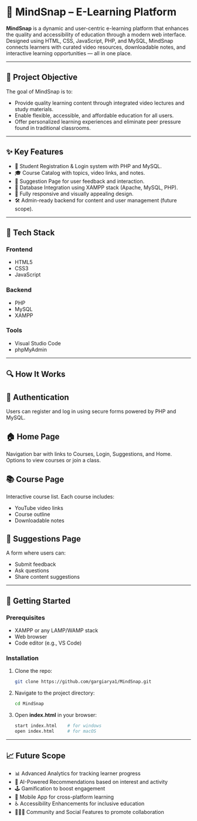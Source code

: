 # 🧠 MindSnap – E-Learning Platform

**MindSnap** is a dynamic and user-centric e-learning platform that enhances the quality and accessibility of education through a modern web interface. Designed using HTML, CSS, JavaScript, PHP, and MySQL, MindSnap connects learners with curated video resources, downloadable notes, and interactive learning opportunities — all in one place.

---

## 📌 Project Objective

The goal of MindSnap is to:

- Provide quality learning content through integrated video lectures and study materials.
- Enable flexible, accessible, and affordable education for all users.
- Offer personalized learning experiences and eliminate peer pressure found in traditional classrooms.

---

## ✨ Key Features

- 📝 Student Registration & Login system with PHP and MySQL.
- 🎓 Course Catalog with topics, video links, and notes.
- 💬 Suggestion Page for user feedback and interaction.
- 🔐 Database Integration using XAMPP stack (Apache, MySQL, PHP).
- 📱 Fully responsive and visually appealing design.
- 🛠️ Admin-ready backend for content and user management (future scope).

---

## 🔧 Tech Stack

### Frontend
- HTML5
- CSS3
- JavaScript

### Backend
- PHP
- MySQL
- XAMPP

### Tools
- Visual Studio Code
- phpMyAdmin

---

## 🔍 How It Works

## 🔑 Authentication
Users can register and log in using secure forms powered by PHP and MySQL.

## 🏠 Home Page
Navigation bar with links to Courses, Login, Suggestions, and Home. Options to view courses or join a class.

## 📚 Course Page
Interactive course list. Each course includes:
- YouTube video links
- Course outline
- Downloadable notes

## 💬 Suggestions Page
A form where users can:
- Submit feedback
- Ask questions
- Share content suggestions

---

## 🚀 Getting Started

### Prerequisites
- XAMPP or any LAMP/WAMP stack
- Web browser
- Code editor (e.g., VS Code)

### Installation
1. Clone the repo:
   ```bash
   git clone https://github.com/gargiarya1/MindSnap.git

2. Navigate to the project directory:
   ```bash
   cd MindSnap
   
3. Open **index.html** in your browser:
   ```bash
   start index.html    # for windows
   open index.html     # for macOS

---

## 📈 Future Scope

- 📊 Advanced Analytics for tracking learner progress
- 🤖 AI-Powered Recommendations based on interest and activity
- 🕹️ Gamification to boost engagement
- 📱 Mobile App for cross-platform learning
- ♿ Accessibility Enhancements for inclusive education
- 🧑‍🤝‍🧑 Community and Social Features to promote collaboration

